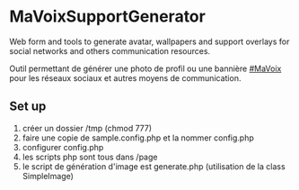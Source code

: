 # MaVoixSupportGenerator

Web form and tools to generate avatar, wallpapers and support overlays for social networks and others communication resources.

Outil permettant de générer une photo de profil ou une bannière [#MaVoix](http://mavoix.info) pour les réseaux sociaux et autres moyens de communication.

## Set up

1. créer un dossier /tmp (chmod 777)
1. faire une copie de sample.config.php et la nommer config.php
1. configurer config.php
1. les scripts php sont tous dans /page
1. le script de génération d'image est generate.php (utilisation de la class SimpleImage)
